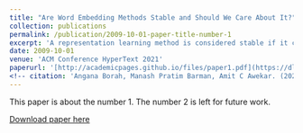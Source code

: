 ```yaml
---
title: "Are Word Embedding Methods Stable and Should We Care About It?"
collection: publications
permalink: /publication/2009-10-01-paper-title-number-1
excerpt: 'A representation learning method is considered stable if it consistently generates similar representation of the given data across multiple runs. Word Embedding Methods (WEMs) are a class of representation learning methods that generate dense vector representation for each word in the given text data. The central idea of this paper is to explore the stability measurement of WEMs using intrinsic evaluation based on word similarity. We experiment with three popular WEMs: Word2Vec, GloVe, and fastText. For stability measurement, we investigate the effect of five parameters involved in training these models. We perform experiments using four real-world datasets from different domains: Wikipedia, News, Song lyrics, and European parliament proceedings. We also observe the effect of WEM stability on two downstream tasks: Clustering and Fairness evaluation. Our experiments indicate that amongst the three WEMs, fastText is the most stable, followed by GloVe and Word2Vec.'
date: 2009-10-01
venue: 'ACM Conference HyperText 2021'
paperurl: '[http://academicpages.github.io/files/paper1.pdf](https://dl.acm.org/doi/10.1145/3465336.3475098)'
<!-- citation: 'Angana Borah, Manash Pratim Barman, Amit C Awekar. (2021). &quot;Paper Title Number 1.&quot; <i>ACM Conference HyperText 2021</i>. 1(1).' -->
---
```

This paper is about the number 1. The number 2 is left for future work.

[Download paper here](https://dl.acm.org/doi/10.1145/3465336.3475098)

<!-- Recommended citation: Your Name, You. (2009). "Paper Title Number 1." <i>Journal 1</i>. 1(1). -->
